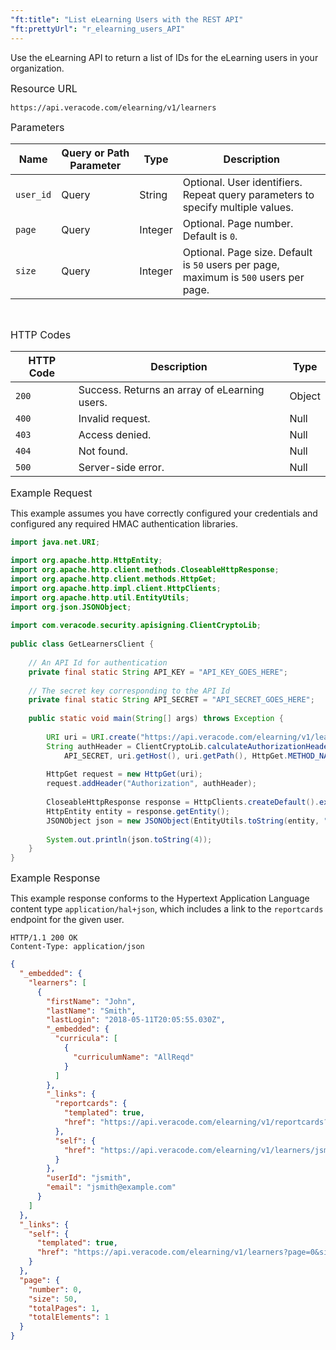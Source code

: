 ```yaml
---
"ft:title": "List eLearning Users with the REST API"
"ft:prettyUrl": "r_elearning_users_API"
---
```

Use the eLearning API to return a list of IDs for the eLearning users in your organization.

<p><span style="font-size: medium;">Resource URL</span></p>

```
https://api.veracode.com/elearning/v1/learners
```

<p><span style="font-size: medium;">Parameters</span></p>

| Name    | Query or Path Parameter | Type    | Description                                                                       |
|---------|-------------------------|---------|-----------------------------------------------------------------------------------|
| `user_id` | Query                   | String  | Optional. User identifiers. Repeat query parameters to specify multiple values.   |
| `page`    | Query                   | Integer | Optional. Page number. Default is `0`.                                              |
| `size`    | Query                   | Integer | Optional. Page size. Default is `50` users per page, maximum is `500` users per page. |

<br>

<p><span style="font-size: medium;">HTTP Codes</span></p>

| HTTP Code | Description                                   | Type   |
|-----------|-----------------------------------------------|--------|
| `200`       | Success. Returns an array of eLearning users. | Object |
| `400`       | Invalid request.                              | Null   |
| `403`       | Access denied.                                | Null   |
| `404`       | Not found.                                    | Null   |
| `500`       | Server-side error.                            | Null   |

<p><span style="font-size: medium;">Example Request</span></p>

This example assumes you have correctly configured your credentials and configured any required HMAC authentication libraries.

```java
import java.net.URI;
      
import org.apache.http.HttpEntity;
import org.apache.http.client.methods.CloseableHttpResponse;
import org.apache.http.client.methods.HttpGet;
import org.apache.http.impl.client.HttpClients;
import org.apache.http.util.EntityUtils;
import org.json.JSONObject;
      
import com.veracode.security.apisigning.ClientCryptoLib;
      
public class GetLearnersClient {
      
    // An API Id for authentication
    private final static String API_KEY = "API_KEY_GOES_HERE";
      
    // The secret key corresponding to the API Id
    private final static String API_SECRET = "API_SECRET_GOES_HERE";
      
    public static void main(String[] args) throws Exception {
      
        URI uri = URI.create("https://api.veracode.com/elearning/v1/learners");
        String authHeader = ClientCryptoLib.calculateAuthorizationHeader(ClientCryptoLib.VERACODE_HMAC_SHA_256, API_KEY,
            API_SECRET, uri.getHost(), uri.getPath(), HttpGet.METHOD_NAME);
      
        HttpGet request = new HttpGet(uri);
        request.addHeader("Authorization", authHeader);
      
        CloseableHttpResponse response = HttpClients.createDefault().execute(request);
        HttpEntity entity = response.getEntity();
        JSONObject json = new JSONObject(EntityUtils.toString(entity, "UTF-8"));
      
        System.out.println(json.toString(4));
    }
}   
```

<p><span style="font-size: medium;">Example Response</span></p>

This example response conforms to the Hypertext Application Language content type `application/hal+json`, which includes a link to the `reportcards` endpoint for the given user.

```
HTTP/1.1 200 OK
Content-Type: application/json
```

```json
{
  "_embedded": {
    "learners": [
      {
        "firstName": "John",
        "lastName": "Smith",
        "lastLogin": "2018-05-11T20:05:55.030Z",
        "_embedded": {
          "curricula": [
            {
              "curriculumName": "AllReqd"
            }
          ]
        },
        "_links": {
          "reportcards": {
            "templated": true,
            "href": "https://api.veracode.com/elearning/v1/reportcards?user_id=jsmith{&course_id,page,size}"
          },
          "self": {
            "href": "https://api.veracode.com/elearning/v1/learners/jsmith"
          }
        },
        "userId": "jsmith",
        "email": "jsmith@example.com"
      }
    ]
  },
  "_links": {
    "self": {
      "templated": true,
      "href": "https://api.veracode.com/elearning/v1/learners?page=0&size=50{&user_id}"
    }
  },
  "page": {
    "number": 0,
    "size": 50,
    "totalPages": 1,
    "totalElements": 1
  }
}
```
